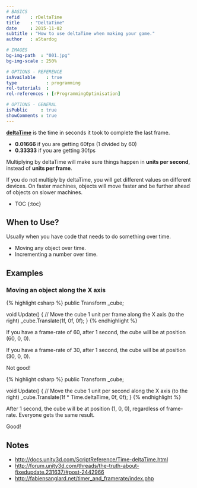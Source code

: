```yaml
---
# BASICS
refid    : rDeltaTime
title    : "DeltaTime"
date     : 2015-11-02
subtitle : "How to use deltaTime when making your game."
author   : aStardog

# IMAGES
bg-img-path  : "001.jpg"
bg-img-scale : 250%

# OPTIONS - REFERENCE
isAvailable    : true
type           : programming
rel-tutorials  : 
rel-references : [rProgrammingOptimisation]

# OPTIONS - GENERAL
isPublic     : true
showComments : true
---
```

<a href="http://docs.unity3d.com/ScriptReference/Time-deltaTime.html" class="external">**deltaTime**</a> is the time in seconds it took to complete the last frame.

* **0.01666** if you are getting 60fps (1 divided by 60)
*  **0.33333** if you are getting 30fps

Multiplying by deltaTime will make sure things happen in **units per second**, instead of **units per frame**.

If you do not multiply by deltaTime, you will get different values on different devices. On faster machines, objects will move faster and be further ahead of objects on slower machines.

* TOC
{:toc}

## When to Use?

Usually when you have code that needs to do something over time.

* Moving any object over time.
* Incrementing a number over time.

## Examples

### Moving an object along the X axis

{% highlight csharp %}
public Transform _cube;

void Update()
{
	// Move the cube 1 unit per frame along the X axis (to the right)
	_cube.Translate(1f, 0f, 0f);
}
{% endhighlight %}

If you have a frame-rate of 60, after 1 second, the cube will be at position (60, 0, 0).

If you have a frame-rate of 30, after 1 second, the cube will be at position (30, 0, 0).

Not good!

{% highlight csharp %}
public Transform _cube;

void Update()
{
    // Move the cube 1 unit per second along the X axis (to the right)
	_cube.Translate(1f * Time.deltaTime, 0f, 0f);
}
{% endhighlight %}

After 1 second, the cube will be at position (1, 0, 0), regardless of frame-rate. Everyone gets the same result.

Good!

## Notes

* http://docs.unity3d.com/ScriptReference/Time-deltaTime.html
* http://forum.unity3d.com/threads/the-truth-about-fixedupdate.231637/#post-2442966
* http://fabiensanglard.net/timer_and_framerate/index.php